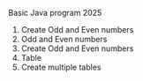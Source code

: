 Basic Java program 2025
1. Create Odd and Even numbers
2. Odd and Even numbers
3. Create Odd and Even numbers
4. Table
5. Create multiple tables


